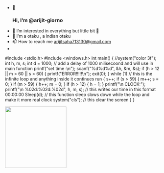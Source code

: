 - 👋 <h3>Hi, I’m @arijit-giorno</h3>
- 👀 I’m interested in everything but little bit 🍑 
- 🎉 I'm a otaku , a indian otaku
- 📫 How to reach me arijitsaha713130@gmail.com
- 
#include <stdio.h>
#include <windows.h>
int main()
{
    //system("color 3f");
    int h, m, s;
    int d = 1000; // add a delay of 1000 milisecoond and will use in main function
    printf("set time :\n");
    scanf("%d%d%d", &h, &m, &s);
    if (h > 12 || m > 60 || s > 60)
    {
        printf("ERROR!!!!!\n");
        exit(0);
    }
    while (1) // this is the infinite loop and anything inside it continues run
    {
        s++;
        if (s > 59)
        {
            m++;
            s = 0;
        }
        if (m > 59)
        {
            h++;
            m = 0;
        }
        if (h > 12)
        {
            h = 1;
        }
        printf("\n CLOCK:");
        printf("\n %02d:%02d:%02d", h, m, s); // this writes our time in this format  00:00:00
        Sleep(d);                             // this function sleep slows down while the loop and make it more real clock
        system("cls");                        // this clear the screen
    }
}

<!---
arijit-giorno/arijit-giorno is a ✨ special ✨ repository because its `README.md` (this file) appears on your GitHub profile.
You can click the Preview link to take a look at your changes.
--->


<img src="https://m.media-amazon.com/images/M/MV5BODM5NDYyYmUtNjAwNi00YWNjLWI0ZjctYjZkMjIwY2VkMzA0XkEyXkFqcGdeQXVyNDQxNjcxNQ@@._V1_.jpg" width="200">
                                                                                                                                                 


